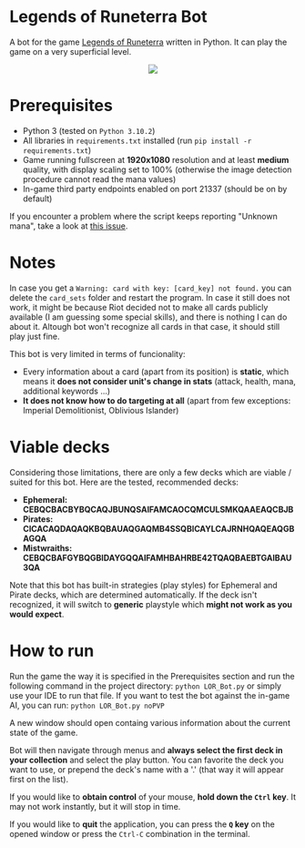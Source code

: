 # Legends of Runeterra Bot

A bot for the game [Legends of Runeterra](https://playruneterra.com/en-us/) written in Python. It can play the game on a very superficial level.

<p align="center">
  <img src="gifs/demo.gif"/>
</p>

# Prerequisites

- Python 3 (tested on `Python 3.10.2`)
- All libraries in `requirements.txt` installed (run `pip install -r requirements.txt`)
- Game running fullscreen at **1920x1080** resolution and at least **medium** quality, with display scaling set to 100% (otherwise the image detection procedure cannot read the mana values)
- In-game third party endpoints enabled on port 21337 (should be on by default)

If you encounter a problem where the script keeps reporting "Unknown mana", take a look at [this issue](https://github.com/MOj0/LoR-Bot/issues/22).

# Notes

In case you get a `Warning: card with key: [card_key] not found.` you can delete the `card_sets` folder and restart the program. In case it still does not work, it might be because Riot decided not to make all cards publicly available (I am guessing some special skills), and there is nothing I can do about it. Altough bot won't recognize all cards in that case, it should still play just fine.

This bot is very limited in terms of funcionality:

- Every information about a card (apart from its position) is **static**, which means it **does not consider unit's change in stats** (attack, health, mana, additional keywords ...)
- **It does not know how to do targeting at all** (apart from few exceptions: Imperial Demolitionist, Oblivious Islander)

# Viable decks

Considering those limitations, there are only a few decks which are viable / suited for this bot. Here are the tested, recommended decks:

- **Ephemeral: CEBQCBACBYBQCAQJBUNQSAIFAMCAOCQMCULSMKQAAEAQCBJB**
- **Pirates: CICACAQDAQAQKBQBAUAQGAQMB4SSQBICAYLCAJRNHQAQEAQGBAGQA**
- **Mistwraiths: CEBQCBAFGYBQGBIDAYGQQAIFAMHBAHRBE42TQAQBAEBTGAIBAU3QA**

Note that this bot has built-in strategies (play styles) for Ephemeral and Pirate decks, which are determined automatically. If the deck isn't recognized, it will switch to **generic** playstyle which **might not work as you would expect**.

# How to run

Run the game the way it is specified in the Prerequisites section and run the following command in the project directory: `python LOR_Bot.py` or simply use your IDE to run that file. If you want to test the bot against the in-game AI, you can run: `python LOR_Bot.py noPVP`

A new window should open containg various information about the current state of the game.

Bot will then navigate through menus and **always select the first deck in your collection** and select the play button. You can favorite the deck you want to use, or prepend the deck's name with a '.' (that way it will appear first on the list).

If you would like to **obtain control** of your mouse, **hold down the `Ctrl` key**. It may not work instantly, but it will stop in time.

If you would like to **quit** the application, you can press the **`Q` key** on the opened window or press the `Ctrl-C` combination in the terminal.
